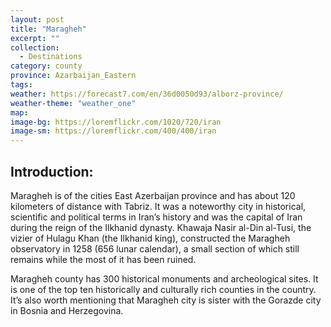 ```yaml
---
layout: post
title: "Maragheh"
excerpt: ""
collection:
  - Destinations
category: county
province: Azarbaijan_Eastern
tags:
weather: https://forecast7.com/en/36d0050d93/alborz-province/
weather-theme: "weather_one"
map:
image-bg: https://loremflickr.com/1020/720/iran
image-sm: https://loremflickr.com/400/400/iran
---
```

## **Introduction:**

Maragheh is of the cities East Azerbaijan province and has about 120 kilometers of distance with Tabriz. It was a noteworthy city in historical, scientific and political terms in Iran’s history and was the capital of Iran during the reign of the Ilkhanid dynasty. Khawaja Nasir al-Din al-Tusi, the vizier of Hulagu Khan (the Ilkhanid king), constructed the Maragheh observatory in 1258 (656 lunar calendar), a small section of which still remains while the most of it has been ruined.

Maragheh county has 300 historical monuments and archeological sites. It is one of the top ten historically and culturally rich counties in the country. It’s also worth mentioning that Maragheh city is sister with the Gorazde city in Bosnia and Herzegovina.